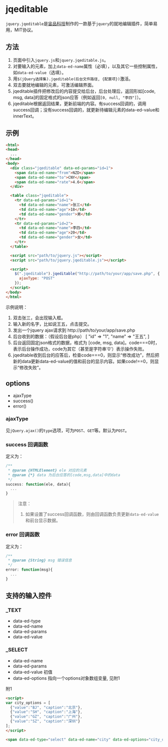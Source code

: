 # jqeditable

`jquery.jqeditable`是[宙品科技](http://zeupin.com)制作的一款基于`jquery`的就地编辑插件，简单易用，MIT协议。

## 方法

1. 页面中引入`jquery.js`和`jquery.jqeditable.js`。
2. 对要输入的元素，加上`data-ed-name`属性（必填），以及其它一些控制属性，如`data-ed-value`（选填）。
3. 用`$(jQuery选择集).jqeditable(后台文件路径, {配置项})`激活。
4. 双击要就地编辑的元素，可激活编辑界面。
5. jqeditable插件把修改后的内容提交给后台，后台处理后，返回形如[code, msg, data]的固定格式的json应答（例如返回`[0, null, "李四"]`）。
6. jqeditable根据返回结果，更新前端的内容。有success回调的，调用success回调；没有success回调的，就更新待编辑元素的data-ed-value和innerText。

## 示例

```html
<html>
<head>
  ...
</head>
<body>
  <div class="jqeditable" data-ed-params="id=1">
    <span data-ed-name="from">NZD</span>
    <span data-ed-name="to">CNY</span>
    <span data-ed-name="rate">4.6</span>
  </div>

  <table class="jqeditable">
    <tr data-ed-params="id=1">
      <td data-ed-name="name">张三</td>
      <td data-ed-name="age">18</td>
      <td data-ed-name="gender">男</td>
    </tr>
    <tr data-ed-params="id=2">
      <td data-ed-name="name">李四</td>
      <td data-ed-name="age">20</td>
      <td data-ed-name="gender">女</td>
    </tr>
  </table>

  <script src="path/to/jquery.js"></script>
  <script src="path/to/jquery.jqeditable.js"></script>

  <script>
    $(".jqeditable").jqeditable("http://path/to/your/app/save.php", {
      ajaxType: "POST"
    });
  </script>
</body>
</html>
```

示例说明：
1. 双击张三，会出现输入框。
2. 输入新的名字，比如说王五，点击提交。
3. 发出一个jquery ajax请求到 http://path/to/your/app/save.php
4. 后台收到的数据：（假设后台是php）
    [
      "id" => "1",
      "name" => "王五",
    ]
5. 后台返回固定json格式的数据，格式为 [code, msg, data]。code===0时，表示后台操作成功，code为其它（甚至是字符串'0'）表示操作失败。
6. jqeditable收到后台的应答后，检查code===0，则显示“修改成功”，然后把新的data更新data-ed-value的值和前台的显示内容。如果code!==0，则显示“修改失败”。

## options

* ajaxType
* success()
* error()

### ajaxType

见`jQuery.ajax()`的`type`选项，可为`POST`、`GET`等。默认为`POST`。

### success 回调函数

定义为：

```js
/**
 * @param {HTMLElement} ele 对应的元素
 * @param {*} data 为后台应答的[code,msg,data]中的data
 */
success: function(ele, data){
  ...
}
```

> 注意：
> 1. 如果设置了success回调函数，则由回调函数负责更新`data-ed-value`和前台显示数据。

### error 回调函数

定义为：

```js
/**
 * @param {String} msg 错误信息
 */
error: function(msg){
  ...
}
```

## 支持的输入控件

### _TEXT

* data-ed-type
* data-ed-name
* data-ed-params
* data-ed-value

### _SELECT

* data-ed-name
* data-ed-params
* data-ed-value      初值
* data-ed-options    指向一个options对象数组变量, 见附1

附1
```html
<script>
var city_options = [
  {"value":"BJ", "caption":"北京"},
  {"value":"SH", "caption":"上海"},
  {"value":"GZ", "caption":"广州"},
  {"value":"SZ", "caption":"深圳"}
];
</script>

<span data-ed-type="select" data-ed-name="city" data-ed-options="city_options" data-ed-value="SH"></span>
```